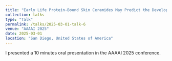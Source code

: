 ```yaml
---
title: "Early Life Protein-Bound Skin Ceramides May Predict the Development of Atopic Dermatitis"
collection: talks
type: "Talk"
permalink: /talks/2025-03-01-talk-6
venue: "AAAAI 2025"
date: 2025-03-01
location: "San Diego, United States of America"
---
```


I presented a 10 minutes oral presentation in the AAAAI 2025 conference. 
